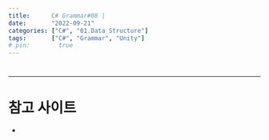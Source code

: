```yaml
---
title:      C# Grammar#08 | 
date:       "2022-09-21"
categories: ["C#", "01.Data Structure"]
tags:       ["C#", "Grammar", "Unity"]
# pin:        true
---
```


# 


---

# 참고 사이트
- []()